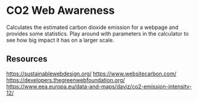 # CO2 Web Awareness

Calculates the estimated carbon dioxide emission for a webpage and provides some statistics.
Play around with parameters in the calculator to see how big impact it has on a larger scale.

## Resources

https://sustainablewebdesign.org/
https://www.websitecarbon.com/
https://developers.thegreenwebfoundation.org/
https://www.eea.europa.eu/data-and-maps/daviz/co2-emission-intensity-12/
